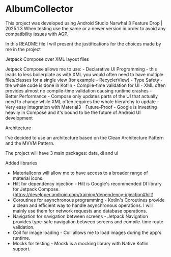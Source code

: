 # AlbumCollector

This project was developed using Android Studio Narwhal 3 Feature Drop | 2025.1.3
When testing use the same or a newer version in order to avoid any compatibility issues with AGP.

In this README file I will present the justifications for the choices made by me in the project

Jetpack Compose over XML layout files

Jetpack Compose allows me to use:
    - Declarative UI Programming - this leads to less boilerplate as with XML you would often need to have multiple files/classes for a single view (for example - RecyclerView)
    - Type Safety - the whole code is done in Kotlin
    - Compile-time validation for UI - XML often provides almost no compile-time validation causing runtime crashes
    - Better Performance - Compose only updates parts of the UI that actually need to change while XML often requires the whole hierarchy to update
    - Very easy integration with Material3
    - Future-Proof - Google is investing heavily in Compose and it's bound to be the future of Android UI development


Architecture 

I've decided to use an architecture based on the Clean Architecture Pattern and the MVVM Pattern.

The project will have 3 main packages: data, di and ui


Added libraries

- MaterialIcons will allow me to have access to a broader range of material icons.
- Hilt for dependency injection - Hilt is Google's recommended DI library for Jetpack Compose. (https://developer.android.com/training/dependency-injection#hilt)
- Coroutines for asynchronous programming - Kotlin's Coroutines provide a clean and efficient way to handle asynchronous operations. I will mainly use them for network requests and database operations.
- Navigation for navigation between screens - Jetpack Navigation provides type-safe navigation between screens and compile-time route validation.
- Coil for image loading - Coil allows me to load images during the app's runtime.
- Mockk for testing - Mockk is a mocking library with Native Kotlin support.
